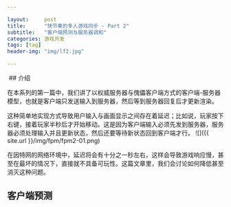 ```yaml
---

layout:     post
title:      "快节奏的多人游戏同步 - Part 2"
subtitle:   "客户端预测与服务器调和"
categories: 游戏开发
tags: [tag]
header-img: "img/lf2.jpg"

---
```


 ## 介绍

在本系列的第一篇中，我们讲了以权威服务器与傀儡客户端方式的客户端-服务器模型，也就是客户端只发送输入到服务器，然后等到服务器回复后才更新渲染。

这种简单地实现方式导致用户输入与画面显示之间存在着延迟；比如说，玩家按下右键，接着玩家半秒后才开始移动。这是因为客户端输入必须先发到服务器，服务器必须处理输入并且更新状态，然后还要等待新状态回到客户端才行。
![]({{ site.url }}/img/fpm/fpm2-01.png)

在因特网的网络环境中，延迟将会有十分之一秒左右，这样会导致游戏响应慢，甚至在最坏的情况下，直接就不具备可玩性。这篇文章里，我们会讨论如何降低甚至消灭这种问题。

## 客户端预测



